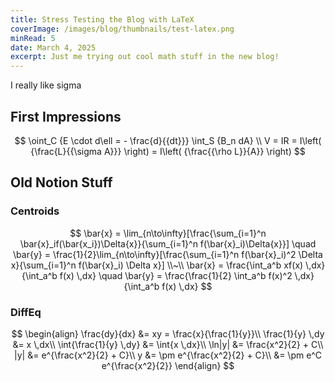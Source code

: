 ```yaml
---
title: Stress Testing the Blog with LaTeX
coverImage: /images/blog/thumbnails/test-latex.png
minRead: 5
date: March 4, 2025
excerpt: Just me trying out cool math stuff in the new blog!
---
```


I really like sigma

## First Impressions

$$
\oint_C {E \cdot d\ell  =  - \frac{d}{{dt}}} \int_S {B_n dA} \\
V = IR = I\left( {\frac{L}{{\sigma A}}} \right) = I\left( {\frac{{\rho L}}{A}} \right)
$$

## Old Notion Stuff

### Centroids

$$
\bar{x} = \lim_{n\to\infty}[\frac{\sum_{i=1}^n \bar{x}_if(\bar{x_i})\Delta{x}}{\sum_{i=1}^n f(\bar{x}_i)\Delta{x}}]
\quad
\bar{y} = \frac{1}{2}\lim_{n\to\infty}[\frac{\sum_{i=1}^n f(\bar{x}_i)^2 \Delta x}{\sum_{i=1}^n f(\bar{x}_i) \Delta x}]
\\~\\
\bar{x} = \frac{\int_a^b xf(x) \,dx}{\int_a^b f(x) \,dx}
\quad
\bar{y} = \frac{\frac{1}{2} \int_a^b f(x)^2 \,dx}{\int_a^b f(x) \,dx}
$$

### DiffEq

$$
\begin{align}
\frac{dy}{dx} &= xy = \frac{x}{\frac{1}{y}}\\
\frac{1}{y} \,dy &= x \,dx\\
\int{\frac{1}{y} \,dy} &= \int{x \,dx}\\
\ln|y| &= \frac{x^2}{2} + C\\
|y| &= e^{\frac{x^2}{2} + C}\\
y &= \pm e^{\frac{x^2}{2} + C}\\
  &= \pm e^C e^{\frac{x^2}{2}}
\end{align}
$$
